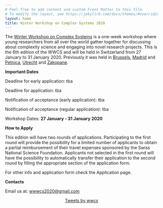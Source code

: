 ```yaml
---
# Feel free to add content and custom Front Matter to this file.
# To modify the layout, see https://jekyllrb.com/docs/themes/#overriding-theme-defaults
layout: home
title: Winter Workshop on Complex Systems 2020
---
```

The [Winter Workshop on Complex Systems](http://wwcs.altervista.org/) is a one-week workshop where young researchers from all over the world
gather together for discussing about complexity science and engaging into novel research projects.
This is the 6th edition of the WWCS and will be held in Switzerland from 27 January to 31 January 2020.
Previously it was held in [Brussels](https://ai.vub.ac.be/complexity/), [Madrid](http://wwcs2016.altervista.org/wwcswordyversion/?doing_wp_cron=1557075926.8519909381866455078125) and [Petnica](https://wwcs2017ed.wixsite.com/wwcs), [Utrecht](https://wwcs2018.github.io/) and [Zakopane](http://wwcs2019.org).

**Important Dates**

Deadline for early application: tba

Deadline for application: tba

Notification of acceptance (early application): tba

Notification of acceptance (regular application): tba

Workshop Dates: **27 January - 31 January 2020**

**How to Apply**

This edition will have two rounds of applications. Participating to the first round will provide the possibility for a limited number of applicants to obtain a partial reimbursement of their travel expenses sponsored by the Swiss National Science Foundation. Applicants not selected in the first round will have the possibility to automatically transfer their application to the second round by filling the appropriate section of the application form. 

<!--The first round (early application) will guarantee to accepted participants a grant covering part of the expenses (travel) for the workshop.-->

For other info and application form check the Application page.

**Contacts**

Email us at: [wwwcs2020@gmail.com](mailto:wwwcs2020@gmail.com)
<!-- Twitter: "@wwcs2020" -->


<center>
<a class="twitter-timeline" data-width="300" data-height="450" href="https://twitter.com/winter_complex">Tweets by wwcs</a> <script async src="https://platform.twitter.com/widgets.js" charset="utf-8"></script> </center>
